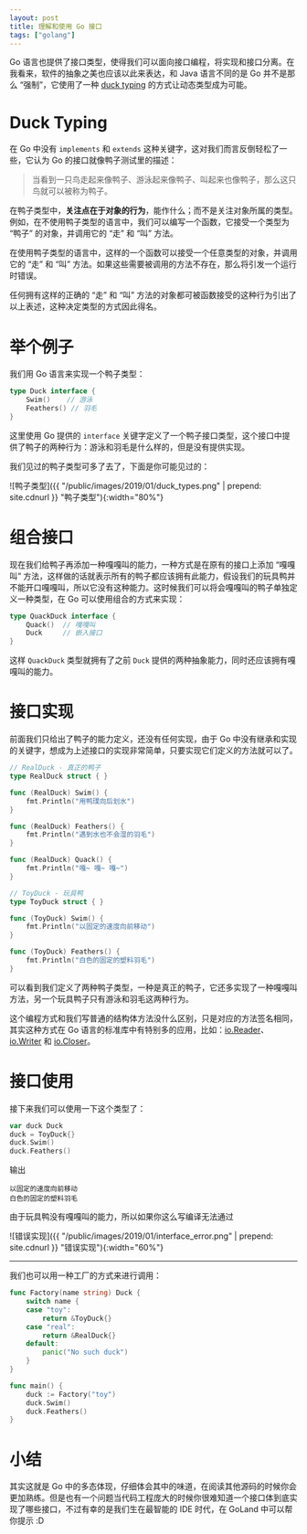 ```yaml
---
layout: post
title: 理解和使用 Go 接口
tags: ["golang"]
---
```


Go 语言也提供了接口类型，使得我们可以面向接口编程，将实现和接口分离。在我看来，软件的抽象之美也应该以此来表达，和 Java 语言不同的是 Go 并不是那么 “强制”，它使用了一种 [duck typing](https://zh.wikipedia.org/wiki/%E9%B8%AD%E5%AD%90%E7%B1%BB%E5%9E%8B) 的方式让动态类型成为可能。

# Duck Typing

在 Go 中没有 `implements` 和 `extends` 这种关键字，这对我们而言反倒轻松了一些，它认为 Go 的接口就像鸭子测试里的描述：

> 当看到一只鸟走起来像鸭子、游泳起来像鸭子、叫起来也像鸭子，那么这只鸟就可以被称为鸭子。

在鸭子类型中，**关注点在于对象的行为**，能作什么；而不是关注对象所属的类型。例如，在不使用鸭子类型的语言中，我们可以编写一个函数，它接受一个类型为 “鸭子” 的对象，并调用它的 “走” 和 “叫” 方法。

在使用鸭子类型的语言中，这样的一个函数可以接受一个任意类型的对象，并调用它的 “走” 和 “叫” 方法。如果这些需要被调用的方法不存在，那么将引发一个运行时错误。

任何拥有这样的正确的 “走” 和 “叫” 方法的对象都可被函数接受的这种行为引出了以上表述，这种决定类型的方式因此得名。

# 举个例子

我们用 Go 语言来实现一个鸭子类型：

```go
type Duck interface {
    Swim()    // 游泳
    Feathers() // 羽毛
}
```

这里使用 Go 提供的 `interface` 关键字定义了一个鸭子接口类型，这个接口中提供了鸭子的两种行为：游泳和羽毛是什么样的，但是没有提供实现。

我们见过的鸭子类型可多了去了，下面是你可能见过的：

![鸭子类型]({{ "/public/images/2019/01/duck_types.png" | prepend: site.cdnurl }} "鸭子类型"){:width="80%"}

# 组合接口

现在我们给鸭子再添加一种嘎嘎叫的能力，一种方式是在原有的接口上添加 “嘎嘎叫” 方法，这样做的话就表示所有的鸭子都应该拥有此能力，假设我们的玩具鸭并不能开口嘎嘎叫，所以它没有这种能力。这时候我们可以将会嘎嘎叫的鸭子单独定义一种类型，在 Go 可以使用组合的方式来实现：

```go
type QuackDuck interface {
    Quack()  // 嘎嘎叫
    Duck     // 嵌入接口
}
```

这样 `QuackDuck` 类型就拥有了之前 `Duck` 提供的两种抽象能力，同时还应该拥有嘎嘎叫的能力。

# 接口实现

前面我们只给出了鸭子的能力定义，还没有任何实现，由于 Go 中没有继承和实现的关键字，想成为上述接口的实现非常简单，只要实现它们定义的方法就可以了。

```go
// RealDuck - 真正的鸭子
type RealDuck struct { }

func (RealDuck) Swim() {
    fmt.Println("用鸭璞向后划水")
}

func (RealDuck) Feathers() {
    fmt.Println("遇到水也不会湿的羽毛")
}

func (RealDuck) Quack() {
    fmt.Println("嘎~ 嘎~ 嘎~")
}

// ToyDuck - 玩具鸭
type ToyDuck struct { }

func (ToyDuck) Swim() {
    fmt.Println("以固定的速度向前移动")
}

func (ToyDuck) Feathers() {
    fmt.Println("白色的固定的塑料羽毛")
}
```

可以看到我们定义了两种鸭子类型，一种是真正的鸭子，它还多实现了一种嘎嘎叫方法，另一个玩具鸭子只有游泳和羽毛这两种行为。

这个编程方式和我们写普通的结构体方法没什么区别，只是对应的方法签名相同，其实这种方式在 Go 语言的标准库中有特别多的应用，比如：[io.Reader](https://golang.org/pkg/io/#Reader)、[io.Writer](https://golang.org/pkg/io/#Writer) 和 [io.Closer](https://golang.org/pkg/io/#Closer)。

# 接口使用

接下来我们可以使用一下这个类型了：

```go
var duck Duck
duck = ToyDuck{}
duck.Swim()
duck.Feathers()
```

输出

```shell
以固定的速度向前移动
白色的固定的塑料羽毛
```

由于玩具鸭没有嘎嘎叫的能力，所以如果你这么写编译无法通过

![错误实现]({{ "/public/images/2019/01/interface_error.png" | prepend: site.cdnurl }} "错误实现"){:width="60%"}

---

我们也可以用一种工厂的方式来进行调用：

```go
func Factory(name string) Duck {
    switch name {
    case "toy":
        return &ToyDuck{}
    case "real":
        return &RealDuck{}
    default:
        panic("No such duck")
    }
}

func main() {
    duck := Factory("toy")
    duck.Swim()
    duck.Feathers()
}
```

# 小结

其实这就是 Go 中的多态体现，仔细体会其中的味道，在阅读其他源码的时候你会更加熟练。但是也有一个问题当代码工程庞大的时候你很难知道一个接口体到底实现了哪些接口，不过有幸的是我们生在最智能的 IDE 时代，在 GoLand 中可以帮你提示 :D